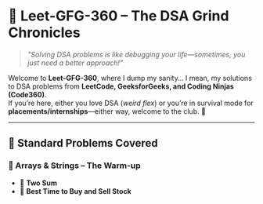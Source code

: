 # 🚀 Leet-GFG-360 – The DSA Grind Chronicles  

> *"Solving DSA problems is like debugging your life—sometimes, you just need a better approach!"*  

Welcome to **Leet-GFG-360**, where I dump my sanity… I mean, my solutions to DSA problems from **LeetCode, GeeksforGeeks, and Coding Ninjas (Code360)**.  
If you’re here, either you love DSA (*weird flex*) or you’re in survival mode for **placements/internships**—either way, welcome to the club. 🎉  

---

## 📌 Standard Problems Covered  

### 📍 Arrays & Strings – The Warm-up  
- 🔹 **Two Sum** 
- 🔹 **Best Time to Buy and Sell Stock**
